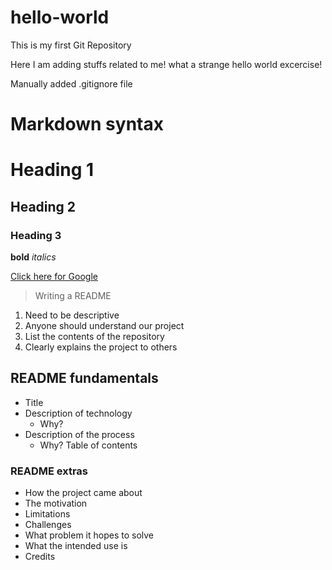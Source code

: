 # hello-world
This is my first Git Repository

Here I am adding stuffs related to me! what a strange hello world excercise!

Manually added .gitignore file

# Markdown syntax

# Heading 1
## Heading 2
### Heading 3


**bold**
*italics*

[Click here for Google](https://www.google.com)


> Writing a README

1. Need to be descriptive
2. Anyone should understand our project
3. List the contents of the repository
4. Clearly explains the project to others

## README fundamentals

- Title
- Description of technology
  - Why?
- Description of the process
  - Why?
Table of contents

### README extras

- How the project came about
- The motivation
- Limitations
- Challenges
- What problem it hopes to solve
- What the intended use is
- Credits

